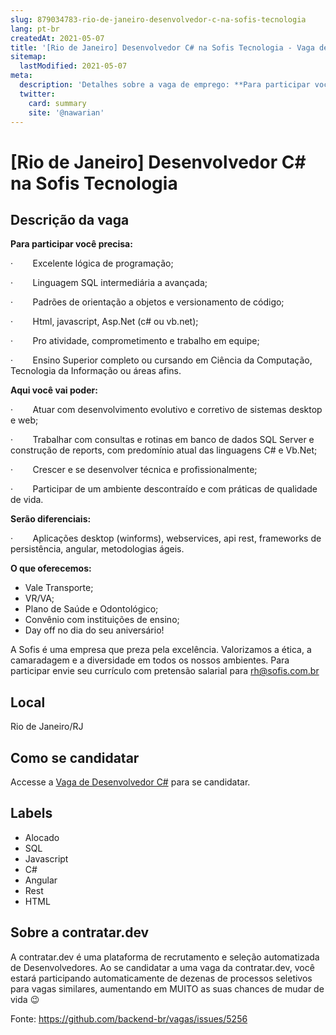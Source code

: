 ```yaml
---
slug: 879034783-rio-de-janeiro-desenvolvedor-c-na-sofis-tecnologia
lang: pt-br
createdAt: 2021-05-07
title: '[Rio de Janeiro] Desenvolvedor C# na Sofis Tecnologia - Vaga de Emprego'
sitemap:
  lastModified: 2021-05-07
meta:
  description: 'Detalhes sobre a vaga de emprego: **Para participar você precisa:** ·        Excelente lógica de programação; ·        Linguagem SQL intermediária a avançada; ·        Padrões de orientação a objetos e versionamento de código; ·        Html, javascript, Asp.Net (c# ou vb.net); ·        Pro atividade, comprometimento e trabalho em equipe; ·        Ensino Superior completo ou cursando em Ciência da Computação, Tecnologia da Informação ou áreas afins. **Aqui você vai poder:** ·        Atuar com desenvolvimento evolutivo e corretivo de sistemas desktop e web; ·        Trabalhar com consultas e rotinas em banco de dados SQL Server e construção de reports, com predomínio atual das linguagens C# e Vb.Net; ·        Crescer e se desenvolver técnica e profissionalmente; ·        Participar de um ambiente descontraído e com práticas de qualidade de vida. **Serão diferenciais:** ·        Aplicações desktop (winforms), webservices, api rest, frameworks de persistência, angular, metodologias ágeis.   **O que oferecemos:** *  Vale Transporte; *  VR/VA; *  Plano de Saúde e Odontológico; *  Convênio com instituições de ensino; *  Day off no dia do seu aniversário! A Sofis é uma empresa que preza pela excelência. Valorizamos a ética, a camaradagem e a diversidade em todos os nossos ambientes. Para participar envie seu currículo com pretensão salarial para [rh@sofis.com.br](mailto:rh@sofis.com.br)'
  twitter:
    card: summary
    site: '@nawarian'
---
```


# [Rio de Janeiro] Desenvolvedor C# na Sofis Tecnologia

## Descrição da vaga 
**Para participar você precisa:**

·        Excelente lógica de programação;

·        Linguagem SQL intermediária a avançada;

·        Padrões de orientação a objetos e versionamento de código;

·        Html, javascript, Asp.Net (c# ou vb.net);

·        Pro atividade, comprometimento e trabalho em equipe;

·        Ensino Superior completo ou cursando em Ciência da Computação, Tecnologia da Informação ou áreas afins.

**Aqui você vai poder:**

·        Atuar com desenvolvimento evolutivo e corretivo de sistemas desktop e web;

·        Trabalhar com consultas e rotinas em banco de dados SQL Server e construção de reports, com predomínio atual das linguagens C# e Vb.Net;

·        Crescer e se desenvolver técnica e profissionalmente;

·        Participar de um ambiente descontraído e com práticas de qualidade de vida.

**Serão diferenciais:**

·        Aplicações desktop (winforms), webservices, api rest, frameworks de persistência, angular, metodologias ágeis.

  

**O que oferecemos:**

*   Vale Transporte;
*   VR/VA;
*   Plano de Saúde e Odontológico;
*   Convênio com instituições de ensino;
*   Day off no dia do seu aniversário!

A Sofis é uma empresa que preza pela excelência. Valorizamos a ética, a camaradagem e a diversidade em todos os nossos ambientes. Para participar envie seu currículo com pretensão salarial para [rh@sofis.com.br](mailto:rh@sofis.com.br)
## Local 
Rio de Janeiro/RJ 
## Como se candidatar 
Accesse a [Vaga de Desenvolvedor C#](https://vaga.contratar.dev/apply/full/1def44d0-60b5-4c8d-9b43-6562ad54de87) para se candidatar. 
## Labels 
* Alocado 
* SQL 
* Javascript 
* C# 
* Angular 
* Rest 
* HTML 
## Sobre a contratar.dev 
A contratar.dev é uma plataforma de recrutamento e seleção automatizada de Desenvolvedores. Ao se candidatar a uma vaga da contratar.dev, você estará participando automaticamente de dezenas de processos seletivos para vagas similares, aumentando em MUITO as suas chances de mudar de vida 😉 


Fonte: https://github.com/backend-br/vagas/issues/5256